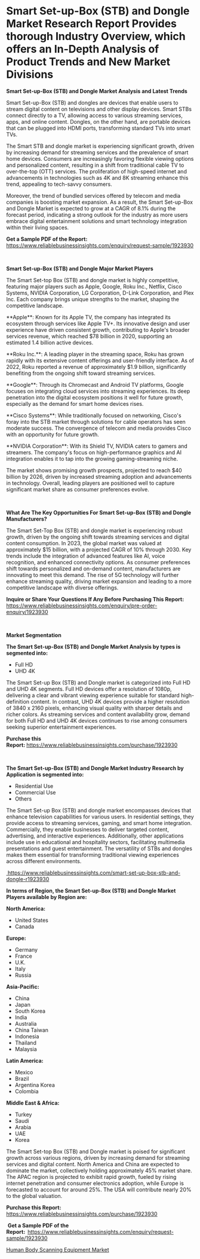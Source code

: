 <p><h1>Smart Set-up-Box (STB) and Dongle Market Research Report Provides thorough Industry Overview, which offers an In-Depth Analysis of Product Trends and New Market Divisions</h1></p><p><strong>Smart Set-up-Box (STB) and Dongle Market Analysis and Latest Trends</strong></p>
<p><p>Smart Set-up-Box (STB) and dongles are devices that enable users to stream digital content on televisions and other display devices. Smart STBs connect directly to a TV, allowing access to various streaming services, apps, and online content. Dongles, on the other hand, are portable devices that can be plugged into HDMI ports, transforming standard TVs into smart TVs.</p><p>The Smart STB and dongle market is experiencing significant growth, driven by increasing demand for streaming services and the prevalence of smart home devices. Consumers are increasingly favoring flexible viewing options and personalized content, resulting in a shift from traditional cable TV to over-the-top (OTT) services. The proliferation of high-speed internet and advancements in technologies such as 4K and 8K streaming enhance this trend, appealing to tech-savvy consumers.</p><p>Moreover, the trend of bundled services offered by telecom and media companies is boosting market expansion. As a result, the Smart Set-up-Box and Dongle Market is expected to grow at a CAGR of 8.1% during the forecast period, indicating a strong outlook for the industry as more users embrace digital entertainment solutions and smart technology integration within their living spaces.</p></p>
<p><strong>Get a Sample PDF of the Report:&nbsp;</strong> <a href="https://www.reliablebusinessinsights.com/enquiry/request-sample/1923930?utm_campaign=3100&utm_medium=2&utm_source=Github&utm_content=ia&utm_term=28032025&utm_id=smart-set-up-box-stb-and-dongle">https://www.reliablebusinessinsights.com/enquiry/request-sample/1923930</a></p>
<p>&nbsp;</p>
<p><strong>Smart Set-up-Box (STB) and Dongle Major Market Players</strong></p>
<p><p>The Smart Set-top Box (STB) and dongle market is highly competitive, featuring major players such as Apple, Google, Roku Inc., Netflix, Cisco Systems, NVIDIA Corporation, LG Corporation, D-Link Corporation, and Plex Inc. Each company brings unique strengths to the market, shaping the competitive landscape.</p><p>**Apple**: Known for its Apple TV, the company has integrated its ecosystem through services like Apple TV+. Its innovative design and user experience have driven consistent growth, contributing to Apple's broader services revenue, which reached $78 billion in 2020, supporting an estimated 1.4 billion active devices.</p><p>**Roku Inc.**: A leading player in the streaming space, Roku has grown rapidly with its extensive content offerings and user-friendly interface. As of 2022, Roku reported a revenue of approximately $1.9 billion, significantly benefiting from the ongoing shift toward streaming services.</p><p>**Google**: Through its Chromecast and Android TV platforms, Google focuses on integrating cloud services into streaming experiences. Its deep penetration into the digital ecosystem positions it well for future growth, especially as the demand for smart home devices rises.</p><p>**Cisco Systems**: While traditionally focused on networking, Cisco's foray into the STB market through solutions for cable operators has seen moderate success. The convergence of telecom and media provides Cisco with an opportunity for future growth.</p><p>**NVIDIA Corporation**: With its Shield TV, NVIDIA caters to gamers and streamers. The company's focus on high-performance graphics and AI integration enables it to tap into the growing gaming-streaming niche.</p><p>The market shows promising growth prospects, projected to reach $40 billion by 2026, driven by increased streaming adoption and advancements in technology. Overall, leading players are positioned well to capture significant market share as consumer preferences evolve.</p></p>
<p>&nbsp;</p>
<p><strong>What Are The Key Opportunities For Smart Set-up-Box (STB) and Dongle Manufacturers?</strong></p>
<p><p>The Smart Set-Top Box (STB) and dongle market is experiencing robust growth, driven by the ongoing shift towards streaming services and digital content consumption. In 2023, the global market was valued at approximately $15 billion, with a projected CAGR of 10% through 2030. Key trends include the integration of advanced features like AI, voice recognition, and enhanced connectivity options. As consumer preferences shift towards personalized and on-demand content, manufacturers are innovating to meet this demand. The rise of 5G technology will further enhance streaming quality, driving market expansion and leading to a more competitive landscape with diverse offerings.</p></p>
<p><strong>Inquire or Share Your Questions If Any Before Purchasing This Report:</strong> <a href="https://www.reliablebusinessinsights.com/enquiry/pre-order-enquiry/1923930?utm_campaign=3100&utm_medium=2&utm_source=Github&utm_content=ia&utm_term=28032025&utm_id=smart-set-up-box-stb-and-dongle">https://www.reliablebusinessinsights.com/enquiry/pre-order-enquiry/1923930</a></p>
<p>&nbsp;</p>
<p><strong>Market Segmentation</strong></p>
<p><strong>The Smart Set-up-Box (STB) and Dongle Market Analysis by types is segmented into:</strong></p>
<p><ul><li>Full HD</li><li>UHD 4K</li></ul></p>
<p><p>The Smart Set-up Box (STB) and Dongle market is categorized into Full HD and UHD 4K segments. Full HD devices offer a resolution of 1080p, delivering a clear and vibrant viewing experience suitable for standard high-definition content. In contrast, UHD 4K devices provide a higher resolution of 3840 x 2160 pixels, enhancing visual quality with sharper details and richer colors. As streaming services and content availability grow, demand for both Full HD and UHD 4K devices continues to rise among consumers seeking superior entertainment experiences.</p></p>
<p><strong>Purchase this Report:&nbsp;</strong><a href="https://www.reliablebusinessinsights.com/purchase/1923930?utm_campaign=3100&utm_medium=2&utm_source=Github&utm_content=ia&utm_term=28032025&utm_id=smart-set-up-box-stb-and-dongle">https://www.reliablebusinessinsights.com/purchase/1923930</a></p>
<p>&nbsp;</p>
<p><strong>The Smart Set-up-Box (STB) and Dongle Market Industry Research by Application is segmented into:</strong></p>
<p><ul><li>Residential Use</li><li>Commercial Use</li><li>Others</li></ul></p>
<p><p>The Smart Set-up Box (STB) and dongle market encompasses devices that enhance television capabilities for various users. In residential settings, they provide access to streaming services, gaming, and smart home integration. Commercially, they enable businesses to deliver targeted content, advertising, and interactive experiences. Additionally, other applications include use in educational and hospitality sectors, facilitating multimedia presentations and guest entertainment. The versatility of STBs and dongles makes them essential for transforming traditional viewing experiences across different environments.</p></p>
<p><a href="https://www.reliablebusinessinsights.com/smart-set-up-box-stb-and-dongle-r1923930?utm_campaign=3100&utm_medium=2&utm_source=Github&utm_content=ia&utm_term=28032025&utm_id=smart-set-up-box-stb-and-dongle">&nbsp;https://www.reliablebusinessinsights.com/smart-set-up-box-stb-and-dongle-r1923930</a></p>
<p><strong>In terms of Region, the Smart Set-up-Box (STB) and Dongle Market Players available by Region are:</strong></p>
<p>
    <p> <strong> North America: </strong>
        <ul>
            <li>United States</li>
            <li>Canada</li>
        </ul>
        </p> 
    <p> <strong> Europe: </strong>
        <ul>
            <li>Germany</li>
            <li>France</li>
            <li>U.K.</li>
            <li>Italy</li>
            <li>Russia</li>
        </ul>
        </p> 
    <p> <strong> Asia-Pacific: </strong>
        <ul>
            <li>China</li>
            <li>Japan</li>
            <li>South Korea</li>
            <li>India</li>
            <li>Australia</li>
            <li>China Taiwan</li>
            <li>Indonesia</li>
            <li>Thailand</li>
            <li>Malaysia</li>
        </ul>
        </p> 
    <p> <strong> Latin America: </strong>
        <ul>
            <li>Mexico</li>
            <li>Brazil</li>
            <li>Argentina Korea</li>
            <li>Colombia</li>
        </ul>
        </p> 
    <p> <strong> Middle East & Africa: </strong>
        <ul>
            <li>Turkey</li>
            <li>Saudi</li>
            <li>Arabia</li>
            <li>UAE</li>
            <li>Korea</li>
        </ul>
    </p>
    </p>
<p><p>The Smart Set-top Box (STB) and Dongle market is poised for significant growth across various regions, driven by increasing demand for streaming services and digital content. North America and China are expected to dominate the market, collectively holding approximately 45% market share. The APAC region is projected to exhibit rapid growth, fueled by rising internet penetration and consumer electronics adoption, while Europe is forecasted to account for around 25%. The USA will contribute nearly 20% to the global valuation.</p></p>
<p><strong>Purchase this Report: </strong><a href="https://www.reliablebusinessinsights.com/purchase/1923930?utm_campaign=3100&utm_medium=2&utm_source=Github&utm_content=ia&utm_term=28032025&utm_id=smart-set-up-box-stb-and-dongle">https://www.reliablebusinessinsights.com/purchase/1923930</a></p>
<p>&nbsp;<strong>Get a Sample PDF of the Report:&nbsp;&nbsp;</strong><a href="https://www.reliablebusinessinsights.com/enquiry/request-sample/1923930?utm_campaign=3100&utm_medium=2&utm_source=Github&utm_content=ia&utm_term=28032025&utm_id=smart-set-up-box-stb-and-dongle">https://www.reliablebusinessinsights.com/enquiry/request-sample/1923930</a></p>
<p><strong></strong></p>
<p><p><a href="https://github.com/balapopepi/Market-Research-Report-List-1/blob/main/human-body-scanning-equipment-market.md?utm_campaign=3100&utm_medium=2&utm_source=Github&utm_content=ia&utm_term=28032025&utm_id=smart-set-up-box-stb-and-dongle">Human Body Scanning Equipment Market</a></p></p>